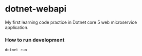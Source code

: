 # dotnet-webapi

My first learning code practice in Dotnet core 5 web microservice application. 

### How to run development

```bash
dotnet run
```
